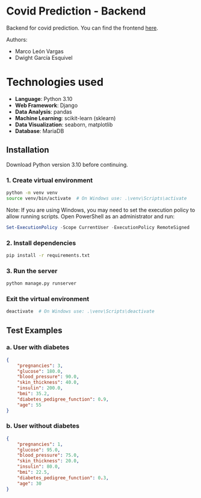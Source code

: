 # Covid Prediction - Backend

Backend for covid prediction. You can find the frontend [here](https://github.com/mtlv99/covid-app).

Authors:
- Marco León Vargas
- Dwight García Esquivel

# Technologies used
- **Language**: Python 3.10
- **Web Framework**: Django
- **Data Analysis**: pandas
- **Machine Learning**: scikit-learn (sklearn)
- **Data Visualization**: seaborn, matplotlib
- **Database**: MariaDB

## Installation

Download Python version 3.10 before continuing.

### 1. Create virtual environment

```bash
python -m venv venv
source venv/bin/activate  # On Windows use: .\venv\Scripts\activate
```

Note: If you are using Windows, you may need to set the execution policy to allow running scripts. Open PowerShell as an administrator and run:

```powershell
Set-ExecutionPolicy -Scope CurrentUser -ExecutionPolicy RemoteSigned
```

### 2. Install dependencies

```bash
pip install -r requirements.txt
```

### 3. Run the server

```bash
python manage.py runserver
```


### Exit the virtual environment

```bash
deactivate  # On Windows use: .\venv\Scripts\deactivate
```


## Test Examples

### a. User with diabetes

```json
{
    "pregnancies": 3,
    "glucose": 180.0,
    "blood_pressure": 90.0,
    "skin_thickness": 40.0,
    "insulin": 200.0,
    "bmi": 35.2,
    "diabetes_pedigree_function": 0.9,
    "age": 55
}
```

### b. User without diabetes

```json
{
    "pregnancies": 1,
    "glucose": 95.0,
    "blood_pressure": 75.0,
    "skin_thickness": 20.0,
    "insulin": 80.0,
    "bmi": 22.5,
    "diabetes_pedigree_function": 0.3,
    "age": 30
}
```